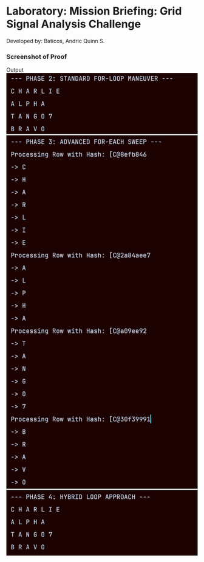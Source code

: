 # Laboratory: Mission Briefing: Grid Signal Analysis Challenge
Developed by: Baticos, Andric Quinn S.

### Screenshot of Proof

Output
![Screenshot Proof](/phase2.png?raw=true "phase2")
![Screenshot Proof](/phase3.png?raw=true "phase3")
![Screenshot Proof](/phase4.png?raw=true "phase4")